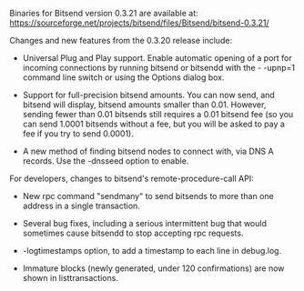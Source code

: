 Binaries for Bitsend version 0.3.21 are available at:
  https://sourceforge.net/projects/bitsend/files/Bitsend/bitsend-0.3.21/

Changes and new features from the 0.3.20 release include:

* Universal Plug and Play support.  Enable automatic opening of a port for incoming connections by running bitsend or bitsendd with the - -upnp=1 command line switch or using the Options dialog box.

* Support for full-precision bitsend amounts.  You can now send, and bitsend will display, bitsend amounts smaller than 0.01.  However, sending fewer than 0.01 bitsends still requires a 0.01 bitsend fee (so you can send 1.0001 bitsends without a fee, but you will be asked to pay a fee if you try to send 0.0001).

* A new method of finding bitsend nodes to connect with, via DNS A records. Use the -dnsseed option to enable.

For developers, changes to bitsend's remote-procedure-call API:

* New rpc command "sendmany" to send bitsends to more than one address in a single transaction.

* Several bug fixes, including a serious intermittent bug that would sometimes cause bitsendd to stop accepting rpc requests. 

* -logtimestamps option, to add a timestamp to each line in debug.log.

* Immature blocks (newly generated, under 120 confirmations) are now shown in listtransactions.
